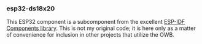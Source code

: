 ### esp32-ds18x20

This ESP32 component is a subcomponent from the excellent [ESP-IDF Components library](https://github.com/UncleRus/esp-idf-lib). This is not my original code; it is here only as a matter of convenience for inclusion in other projects that utilize the OWB.